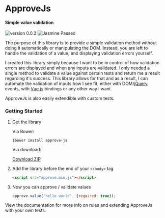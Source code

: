 # ApproveJs
#### Simple value validation
![version 0.0.2](https://img.shields.io/badge/version-0.0.2-green.svg) ![Jasmine Passed](https://img.shields.io/badge/jasmine-passed-green.svg)

The purpose of this library is to provide a simple validation method without doing it automatically or manipulating the DOM. Instead, you are left to handle the validation of a value, and displaying validation errors yourself.

I created this library simply because I want to be in control of how validation errors are displayed and when any inputs are validated. I only needed a single method to validate a value against certain tests and return me a result regarding it's success. This library allows for that and as a result, I can automate the validation of inputs how I see fit, either with DOM/[jQuery](http://api.jquery.com/?s=events) events, with [Vue.js](http://vuejs.org/guide/events.html) bindings or any other way I want.

ApproveJs is also easily extendible with custom tests.

### Getting Started

1. Get the library

   Via Bower:

   ```
   $bower install approve-js
   ```

   Via download:

   [Download ZIP](http://vuejs.org/guide/events.html)
2. Add the library before the end of your `</body>` tag

   ```html
   <script src="approve.min.js"></script>
   ```
3. Now you can approve / validate values

   ```javascript
   approve.value('hello world', {required: true});
   ```

View the documentation for more info on rules and extending ApproveJs with your own tests.
